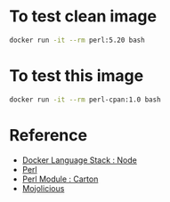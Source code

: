
# To test clean image

```bash
docker run -it --rm perl:5.20 bash
```

# To test this image

```bash
docker run -it --rm perl-cpan:1.0 bash
```

# Reference

- [Docker Language Stack : Node](https://hub.docker.com/_/node/)
- [Perl](https://www.perl.org/)
- [Perl Module : Carton](https://metacpan.org/pod/Carton)
- [Mojolicious](http://mojolicious.org/)
